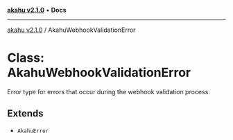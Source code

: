 [**akahu v2.1.0**](../README.md) • **Docs**

***

[akahu v2.1.0](../README.md) / AkahuWebhookValidationError

# Class: AkahuWebhookValidationError

Error type for errors that occur during the webhook validation process.

## Extends

- `AkahuError`
